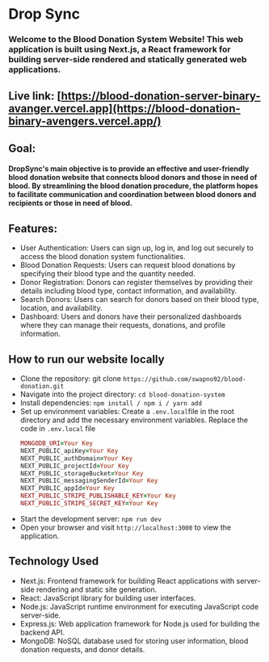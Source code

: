 # Drop Sync
### Welcome to the Blood Donation System Website! This web application is built using Next.js, a React framework for building server-side rendered and statically generated web applications.

## Live link: [https://blood-donation-server-binary-avanger.vercel.app](https://blood-donation-binary-avengers.vercel.app/)

## Goal:

#### DropSync's main objective is to provide an effective and user-friendly blood donation website that connects blood donors and those in need of blood. By streamlining the blood donation procedure, the platform hopes to facilitate communication and coordination between blood donors and recipients or those in need of blood.


## Features:
- User Authentication: Users can sign up, log in, and log out securely to access the blood donation system functionalities.
- Blood Donation Requests: Users can request blood donations by specifying their blood type and the quantity needed.
- Donor Registration: Donors can register themselves by providing their details including blood type, contact information, and availability.
- Search Donors: Users can search for donors based on their blood type, location, and availability.
- Dashboard: Users and donors have their personalized dashboards where they can manage their requests, donations, and profile information.


## How to run our website locally 
- Clone the repository: git clone ``` https://github.com/swapno92/blood-donation.git ```
- Navigate into the project directory: ``` cd blood-donation-system ```
- Install dependencies: ``` npm install / npm i / yarn add ```
- Set up environment variables: Create a ``` .env.local ```file in the root directory and add the necessary environment variables.
  Replace the code in  ``` .env.local ``` file 
  ```ruby
  MONGODB_URI=Your Key
  NEXT_PUBLIC_apiKey=Your Key
  NEXT_PUBLIC_authDomain=Your Key
  NEXT_PUBLIC_projectId=Your Key
  NEXT_PUBLIC_storageBucket=Your Key
  NEXT_PUBLIC_messagingSenderId=Your Key
  NEXT_PUBLIC_appId=Your Key
  NEXT_PUBLIC_STRIPE_PUBLISHABLE_KEY=Your Key
  NEXT_PUBLIC_STRIPE_SECRET_KEY=Your Key
  ```
- Start the development server: ``` npm run dev ```
- Open your browser and visit ``` http://localhost:3000 ``` to view the application.

## Technology Used 
- Next.js: Frontend framework for building React applications with server-side rendering and static site generation.
- React: JavaScript library for building user interfaces.
- Node.js: JavaScript runtime environment for executing JavaScript code server-side.
- Express.js: Web application framework for Node.js used for building the backend API.
- MongoDB: NoSQL database used for storing user information, blood donation requests, and donor details.